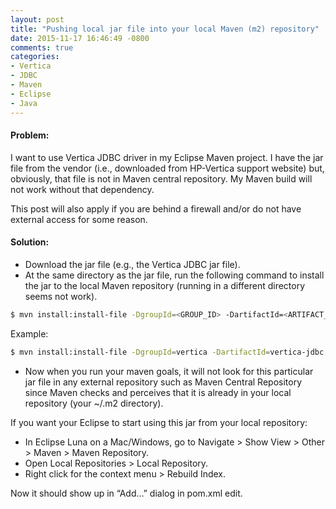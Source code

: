```yaml
---
layout: post
title: "Pushing local jar file into your local Maven (m2) repository"
date: 2015-11-17 16:46:49 -0800
comments: true
categories:
- Vertica
- JDBC
- Maven
- Eclipse
- Java
---
```


#### Problem:
I want to use Vertica JDBC driver in my Eclipse Maven project. I have the jar file from the vendor (i.e., downloaded from HP-Vertica support website) but, obviously, that file is not in Maven central repository. My Maven build will not work without that dependency. 

This post will also apply if you are behind a firewall and/or do not have external access for some reason.
#### Solution:

* Download the jar file (e.g., the Vertica JDBC jar file). 
* At the same directory as the jar file, run the following command to install the jar to the local Maven repository (running in a different directory seems not work).

``` bash General Maven command
$ mvn install:install-file -DgroupId=<GROUP_ID> -DartifactId=<ARTIFACT_ID> -Dversion=<VERSION> -Dpackaging=jar -Dfile=<LOCAL_PATH_FOR_JAR> -DgeneratePom=true
```

Example:

``` bash Example Maven command for Vertica JDBC
$ mvn install:install-file -DgroupId=vertica -DartifactId=vertica-jdbc -Dversion=7.0.1 -Dpackaging=jar -Dfile=~/Downloads/vertica/vertica-jdbc-7.0.1.jar -DgeneratePom=true
```

* Now when you run your maven goals, it will not look for this particular jar file in any external repository such as Maven Central Repository since Maven checks and perceives that it is already in your local repository (your ~/.m2 directory).

If you want your Eclipse to start using this jar from your local repository:

* In Eclipse Luna on a Mac/Windows, go to Navigate > Show View > Other > Maven > Maven Repository.
* Open Local Repositories > Local Repository.
* Right click for the context menu > Rebuild Index.

Now it should show up in “Add…” dialog in pom.xml edit. 